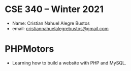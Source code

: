   # CSE 340 – Winter 2021
  - Name: Cristian Nahuel Alegre Bustos
  - email: cristiannahuelalegrebustos@gmail.com

  # PHPMotors
  - Learning how to build a website with PHP and MySQL.